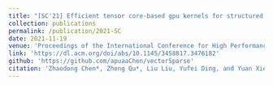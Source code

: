 ```yaml
---
title: "[SC'21] Efficient tensor core-based gpu kernels for structured sparsity under reduced precision"
collection: publications
permalink: /publication/2021-SC
date: 2021-11-19
venue: 'Proceedings of the International Conference for High Performance Computing, Networking, Storage and Analysis'
link: 'https://dl.acm.org/doi/abs/10.1145/3458817.3476182'
github: 'https://github.com/apuaaChen/vectorSparse'
citation: 'Zhaodong Chen*, Zheng Qu*, Liu Liu, Yufei Ding, and Yuan Xie. Efficient tensor core-based gpu kernels for structured sparsity under reduced precision. In Proceedings of the International Conference for High-Performance Computing, Networking, Storage and Analysis, pages 1–14, 2021'
---
```

